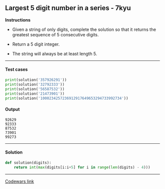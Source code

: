 ## Largest 5 digit number in a series - 7kyu

**Instructions**

- Given a string of only digits, complete the solution so that it returns the greatest sequence of 5 consecutive digits.

- Return a 5 digit integer.

- The string will always be at least length 5.

---

#### Test cases

```python
print(solution('357926291'))
print(solution('32792333'))
print(solution('56587532'))
print(solution('21473901'))
print(solution('1000234257236912917649653294733992734'))
```

#### Output 
```
92629
92333
87532
73901
99273
```

---

#### Solution

```python
def solution(digits):
    return int(max(digits[i:i+5] for i in range(len(digits) - 4)))
```

---

[Codewars link](https://www.codewars.com/kata/51675d17e0c1bed195000001)
